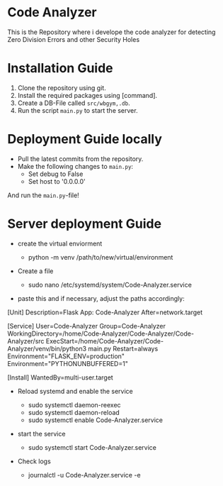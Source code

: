 

# Code Analyzer

This is the Repository where i develope the code analyzer for detecting Zero Division Errors and other Security Holes

# Installation Guide

1. Clone the repository using git.
2. Install the required packages using [command].
3. Create a DB-File called `src/wbgym,.db`.
4. Run the script `main.py` to start the server.

# Deployment Guide locally

- Pull the latest commits from the repository.
- Make the following changes to `main.py`:
  - Set debug to False
  - Set host to '0.0.0.0'

And run the `main.py`-file!


# Server deployment Guide

  - create the virtual enviorment
    - python -m venv /path/to/new/virtual/environment

  - Create a file
    - sudo nano /etc/systemd/system/Code-Analyzer.service

  - paste this and if necessary, adjust the paths accordingly:
  
  [Unit]
  Description=Flask App: Code-Analyzer
  After=network.target

  [Service]
  User=Code-Analyzer
  Group=Code-Analyzer
  WorkingDirectory=/home/Code-Analyzer/Code-Analyzer/Code-Analyzer/src
  ExecStart=/home/Code-Analyzer/Code-Analyzer/venv/bin/python3 main.py
  Restart=always
  Environment="FLASK_ENV=production"
  Environment="PYTHONUNBUFFERED=1"

  [Install]
  WantedBy=multi-user.target

  - Reload systemd and enable the service
    - sudo systemctl daemon-reexec
    - sudo systemctl daemon-reload
    - sudo systemctl enable Code-Analyzer.service

  - start the service
    - sudo systemctl start Code-Analyzer.service

  - Check logs
    - journalctl -u Code-Analyzer.service -e
  
